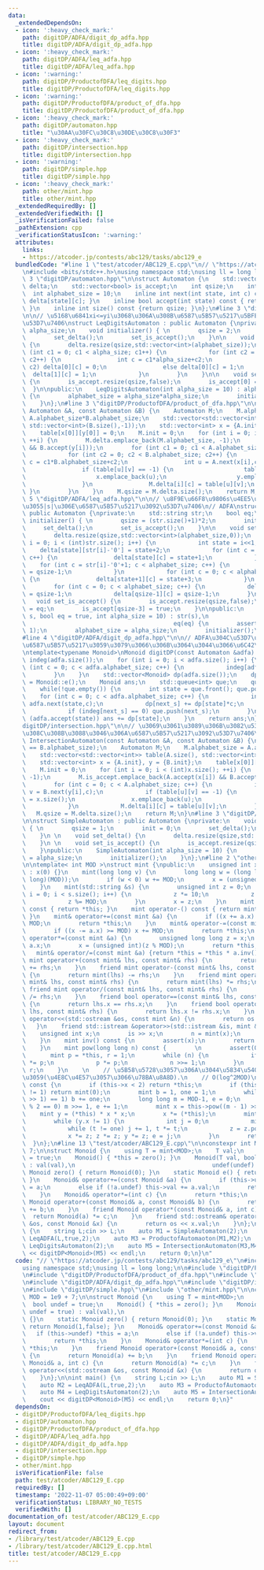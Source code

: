 ```yaml
---
data:
  _extendedDependsOn:
  - icon: ':heavy_check_mark:'
    path: digitDP/ADFA/digit_dp_adfa.hpp
    title: digitDP/ADFA/digit_dp_adfa.hpp
  - icon: ':heavy_check_mark:'
    path: digitDP/ADFA/leq_adfa.hpp
    title: digitDP/ADFA/leq_adfa.hpp
  - icon: ':warning:'
    path: digitDP/ProductofDFA/leq_digits.hpp
    title: digitDP/ProductofDFA/leq_digits.hpp
  - icon: ':warning:'
    path: digitDP/ProductofDFA/product_of_dfa.hpp
    title: digitDP/ProductofDFA/product_of_dfa.hpp
  - icon: ':heavy_check_mark:'
    path: digitDP/automaton.hpp
    title: "\u30AA\u30FC\u30C8\u30DE\u30C8\u30F3"
  - icon: ':heavy_check_mark:'
    path: digitDP/intersection.hpp
    title: digitDP/intersection.hpp
  - icon: ':warning:'
    path: digitDP/simple.hpp
    title: digitDP/simple.hpp
  - icon: ':heavy_check_mark:'
    path: other/mint.hpp
    title: other/mint.hpp
  _extendedRequiredBy: []
  _extendedVerifiedWith: []
  _isVerificationFailed: false
  _pathExtension: cpp
  _verificationStatusIcon: ':warning:'
  attributes:
    links:
    - https://atcoder.jp/contests/abc129/tasks/abc129_e
  bundledCode: "#line 1 \"test/atcoder/ABC129_E.cpp\"\n// \"https://atcoder.jp/contests/abc129/tasks/abc129_e\"\
    \n#include <bits/stdc++.h>\nusing namespace std;\nusing ll = long long;\n\n#line\
    \ 3 \"digitDP/automaton.hpp\"\n\nstruct Automaton {\n    std::vector<std::vector<int>>\
    \ delta;\n    std::vector<bool> is_accept;\n    int qsize;\n    int init;\n  \
    \  int alphabet_size = 10;\n    inline int next(int state, int c) const { return\
    \ delta[state][c]; }\n    inline bool accept(int state) const { return is_accept[state];\
    \ }\n    inline int size() const {return qsize; }\n};\n#line 3 \"digitDP/ProductofDFA/leq_digits.hpp\"\
    \n\n// \u5168\u6841xi<=yi\u3068\u306A\u308B\u6587\u5B57\u5217\u5BFE(x,y)\u3092\
    \u53D7\u7406\nstruct LeqDigitsAutomaton : public Automaton {\nprivate:\n    int\
    \ alpha_size;\n    void initializer() { \n        qsize = 2;\n        init = 0;\n\
    \        set_delta();\n        set_is_accept();\n    }\n\n    void set_delta()\
    \ {\n        delta.resize(qsize,std::vector<int>(alphabet_size));\n        for\
    \ (int c1 = 0; c1 < alpha_size; c1++) {\n            for (int c2 = 0; c2 < alpha_size;\
    \ c2++) {\n                int c = c1*alpha_size+c2;\n                if (c1 <=\
    \ c2) delta[0][c] = 0;\n                else delta[0][c] = 1;\n              \
    \  delta[1][c] = 1;\n            }\n        }\n    }\n\n    void set_is_accept()\
    \ {\n        is_accept.resize(qsize,false);\n        is_accept[0] = true;\n  \
    \  }\n\npublic:\n    LeqDigitsAutomaton(int alpha_size = 10) : alpha_size(alpha_size)\
    \ {\n        alphabet_size = alpha_size*alpha_size;\n        initializer();\n\
    \    }\n};\n#line 3 \"digitDP/ProductofDFA/product_of_dfa.hpp\"\n\nAutomaton ProductofAutomaoton(const\
    \ Automaton &A, const Automaton &B) {\n    Automaton M;\n    M.alphabet_size =\
    \ A.alphabet_size*B.alphabet_size;\n    std::vector<std::vector<int>> table(A.size(),\
    \ std::vector<int>(B.size(),-1));\n    std::vector<int> x = {A.init}, y = {B.init};\n\
    \    table[x[0]][y[0]] = 0;\n    M.init = 0;\n    for (int i = 0; i < x.size();\
    \ ++i) {\n        M.delta.emplace_back(M.alphabet_size, -1);\n        M.is_accept.emplace_back(A.accept(x[i])\
    \ && B.accept(y[i]));\n        for (int c1 = 0; c1 < A.alphabet_size; c1++) {\n\
    \            for (int c2 = 0; c2 < B.alphabet_size; c2++) {\n                int\
    \ c = c1*B.alphabet_size+c2;\n                int u = A.next(x[i],c1), v = B.next(y[i],c2);\n\
    \                if (table[u][v] == -1) {\n                    table[u][v] = x.size();\n\
    \                    x.emplace_back(u);\n                    y.emplace_back(v);\n\
    \                }\n                M.delta[i][c] = table[u][v];\n           \
    \ }\n        }\n    }\n    M.qsize = M.delta.size();\n    return M;\n}\n#line\
    \ 5 \"digitDP/ADFA/leq_adfa.hpp\"\n\n// \u8F9E\u66F8\u9806s\u4EE5\u4E0B\u306E\u9577\
    \u3055|s|\u306E\u6587\u5B57\u5217\u3092\u53D7\u7406\n// ADFA\nstruct LeqADFA :\
    \ public Automaton {\nprivate:\n    std::string str;\n    bool eq;\n\n    void\
    \ initializer() { \n        qsize = (str.size()+1)*2;\n        init = 0;\n   \
    \     set_delta();\n        set_is_accept();\n    }\n\n    void set_delta() {\n\
    \        delta.resize(qsize,std::vector<int>(alphabet_size,0));\n        for (int\
    \ i = 0; i < (int)str.size(); i++) {\n            int state = i<<1;\n        \
    \    delta[state][str[i]-'0'] = state+2;\n            for (int c = 0; c < str[i]-'0';\
    \ c++) {\n                delta[state][c] = state+1;\n            }\n        \
    \    for (int c = str[i]-'0'+1; c < alphabet_size; c++) {\n                delta[state][c]\
    \ = qsize-1;\n            }\n            for (int c = 0; c < alphabet_size; c++)\
    \ {\n                delta[state+1][c] = state+3;\n            }\n        }\n\
    \        for (int c = 0; c < alphabet_size; c++) {\n            delta[qsize-2][c]\
    \ = qsize-1;\n            delta[qsize-1][c] = qsize-1;\n        }\n    }\n\n \
    \   void set_is_accept() {\n        is_accept.resize(qsize,false);\n        is_accept[qsize-2]\
    \ = eq;\n        is_accept[qsize-3] = true;\n    }\n\npublic:\n    LeqADFA(std::string\
    \ s, bool eq = true, int alpha_size = 10) : str(s),\n                        \
    \                                          eq(eq) {\n        assert(s.size() >=\
    \ 1);\n        alphabet_size = alpha_size;\n        initializer();\n    }\n};\n\
    #line 4 \"digitDP/ADFA/digit_dp_adfa.hpp\"\n\n// ADFA\u304C\u53D7\u7406\u3059\u308B\
    \u6587\u5B57\u5217\u3059\u3079\u3066\u306B\u3064\u3044\u3066\u6C42\u3081\u308B\
    \ntemplate<typename Monoid>\nMonoid digitDP(const Automaton &adfa) {\n    std::vector<int>\
    \ indeg(adfa.size());\n    for (int i = 0; i < adfa.size(); i++) {\n        for\
    \ (int c = 0; c < adfa.alphabet_size; c++) {\n            indeg[adfa.next(i,c)]++;\n\
    \        }\n    }\n    std::vector<Monoid> dp(adfa.size());\n    dp[adfa.init]\
    \ = Monoid::e();\n    Monoid ans;\n    std::queue<int> que;\n    que.push(adfa.init);\n\
    \    while(!que.empty()) {\n        int state = que.front(); que.pop();\n    \
    \    for (int c = 0; c < adfa.alphabet_size; c++) {\n            int next_s =\
    \ adfa.next(state,c);\n            dp[next_s] += dp[state]*c;\n            indeg[next_s]--;\n\
    \            if (indeg[next_s] == 0) que.push(next_s);\n        }\n        if\
    \ (adfa.accept(state)) ans += dp[state];\n    }\n    return ans;\n}\n#line 3 \"\
    digitDP/intersection.hpp\"\n\n// \u3069\u3061\u3089\u306B\u3082\u53D7\u7406\u3055\
    \u308C\u308B\u3088\u3046\u306A\u6587\u5B57\u5217\u3092\u53D7\u7406\nAutomaton\
    \ IntersectionAutomaton(const Automaton &A, const Automaton &B) {\n    assert(A.alphabet_size\
    \ == B.alphabet_size);\n    Automaton M;\n    M.alphabet_size = A.alphabet_size;\n\
    \    std::vector<std::vector<int>> table(A.size(), std::vector<int>(B.size(),-1));\n\
    \    std::vector<int> x = {A.init}, y = {B.init};\n    table[x[0]][y[0]] = 0;\n\
    \    M.init = 0;\n    for (int i = 0; i < (int)x.size(); ++i) {\n        M.delta.emplace_back(M.alphabet_size,\
    \ -1);\n        M.is_accept.emplace_back(A.accept(x[i]) && B.accept(y[i]));\n\
    \        for (int c = 0; c < A.alphabet_size; c++) {\n            int u = A.next(x[i],c),\
    \ v = B.next(y[i],c);\n            if (table[u][v] == -1) {\n                table[u][v]\
    \ = x.size();\n                x.emplace_back(u);\n                y.emplace_back(v);\n\
    \            }\n            M.delta[i][c] = table[u][v];\n        }\n    }\n \
    \   M.qsize = M.delta.size();\n    return M;\n}\n#line 3 \"digitDP/simple.hpp\"\
    \n\nstruct SimpleAutomaton : public Automaton {\nprivate:\n    void initializer()\
    \ { \n        qsize = 1;\n        init = 0;\n        set_delta();\n        set_is_accept();\n\
    \    }\n \n    void set_delta() {\n        delta.resize(qsize,std::vector<int>(alphabet_size,0));\n\
    \    }\n \n    void set_is_accept() {\n        is_accept.resize(qsize,true);\n\
    \    }\npublic:\n    SimpleAutomaton(int alpha_size = 10) {\n        alphabet_size\
    \ = alpha_size;\n        initializer();\n    }\n};\n#line 2 \"other/mint.hpp\"\
    \n\ntemplate< int MOD >\nstruct mint {\npublic:\n    unsigned int x;\n    mint()\
    \ : x(0) {}\n    mint(long long v) {\n        long long w = (long long)(v % (long\
    \ long)(MOD));\n        if (w < 0) w += MOD;\n        x = (unsigned int)(w);\n\
    \    }\n    mint(std::string &s) {\n        unsigned int z = 0;\n        for (int\
    \ i = 0; i < s.size(); i++) {\n            z *= 10;\n            z += s[i] - '0';\n\
    \            z %= MOD;\n        }\n        x = z;\n    }\n    mint operator+()\
    \ const { return *this; }\n    mint operator-() const { return mint() - *this;\
    \ }\n    mint& operator+=(const mint &a) {\n        if ((x += a.x) >= MOD) x -=\
    \ MOD;\n        return *this;\n    }\n    mint& operator-=(const mint &a) {\n\
    \        if ((x -= a.x) >= MOD) x += MOD;\n        return *this;\n    }\n    mint&\
    \ operator*=(const mint &a) {\n        unsigned long long z = x;\n        z *=\
    \ a.x;\n        x = (unsigned int)(z % MOD);\n        return *this;\n    }\n \
    \   mint& operator/=(const mint &a) {return *this = *this * a.inv(); }\n    friend\
    \ mint operator+(const mint& lhs, const mint& rhs) {\n        return mint(lhs)\
    \ += rhs;\n    }\n    friend mint operator-(const mint& lhs, const mint& rhs)\
    \ {\n        return mint(lhs) -= rhs;\n    }\n    friend mint operator*(const\
    \ mint& lhs, const mint& rhs) {\n        return mint(lhs) *= rhs;\n    }\n   \
    \ friend mint operator/(const mint& lhs, const mint& rhs) {\n        return mint(lhs)\
    \ /= rhs;\n    }\n    friend bool operator==(const mint& lhs, const mint& rhs)\
    \ {\n        return lhs.x == rhs.x;\n    }\n    friend bool operator!=(const mint&\
    \ lhs, const mint& rhs) {\n        return lhs.x != rhs.x;\n    }\n    friend std::ostream&\
    \ operator<<(std::ostream &os, const mint &n) {\n        return os << n.x;\n \
    \   }\n    friend std::istream &operator>>(std::istream &is, mint &n) {\n    \
    \    unsigned int x;\n        is >> x;\n        n = mint(x);\n        return is;\n\
    \    }\n    mint inv() const {\n        assert(x);\n        return pow(MOD-2);\n\
    \    }\n    mint pow(long long n) const {        \n        assert(0 <= n);\n \
    \       mint p = *this, r = 1;\n        while (n) {\n            if (n & 1) r\
    \ *= p;\n            p *= p;\n            n >>= 1;\n        }\n        return\
    \ r;\n    }\n    \n    // \u5B58\u5728\u3057\u306A\u3044\u5834\u54080\u3092\u8FD4\
    \u3059(\u4E8C\u4E57\u3057\u3066\u78BA\u8A8D).\n    // O(log^2MOD)\n    mint sqrt()\
    \ const {\n        if (this->x < 2) return *this;\n        if (this->pow((MOD-1)>>1).x\
    \ != 1) return mint(0);\n        mint b = 1, one = 1;\n        while (b.pow((MOD-1)\
    \ >> 1) == 1) b += one;\n        long long m = MOD-1, e = 0;\n        while (m\
    \ % 2 == 0) m >>= 1, e += 1;\n        mint x = this->pow((m - 1) >> 1);\n    \
    \    mint y = (*this) * x * x;\n        x *= (*this);\n        mint z = b.pow(m);\n\
    \        while (y.x != 1) {\n            int j = 0;\n            mint t = y;\n\
    \            while (t != one) j += 1, t *= t;\n            z = z.pow(1LL << (e-j-1));\n\
    \            x *= z; z *= z; y *= z; e = j;\n        }\n        return x;\n  \
    \  }\n};\n#line 13 \"test/atcoder/ABC129_E.cpp\"\n\nconstexpr int MOD = 1e9 +\
    \ 7;\n\nstruct Monoid {\n    using T = mint<MOD>;\n    T val;\n    bool undef\
    \ = true;\n    Monoid() { *this = zero(); }\n    Monoid(T val, bool undef = true)\
    \ : val(val),\n                                       undef(undef) {}\n    static\
    \ Monoid zero() { return Monoid(0); }\n    static Monoid e() { return Monoid(1,false);\
    \ }\n    Monoid& operator+=(const Monoid &a) {\n        if (this->undef) *this\
    \ = a;\n        else if (!a.undef) this->val += a.val;\n        return *this;\n\
    \    }\n    Monoid& operator*=(int c) {\n        return *this;\n    }\n    friend\
    \ Monoid operator+(const Monoid& a, const Monoid& b) {\n        return Monoid(a)\
    \ += b;\n    }\n    friend Monoid operator*(const Monoid& a, int c) {\n      \
    \  return Monoid(a) *= c;\n    }\n    friend std::ostream& operator<<(std::ostream\
    \ &os, const Monoid &x) {\n        return os << x.val;\n    }\n};\n\nint main()\
    \ {\n    string L;cin >> L;\n    auto M1 = SimpleAutomaton(2);\n    auto M2 =\
    \ LeqADFA(L,true,2);\n    auto M3 = ProductofAutomaoton(M1,M2);\n    auto M4 =\
    \ LeqDigitsAutomaton(2);\n    auto M5 = IntersectionAutomaton(M3,M4);\n    cout\
    \ << digitDP<Monoid>(M5) << endl;\n    return 0;\n}\n"
  code: "// \"https://atcoder.jp/contests/abc129/tasks/abc129_e\"\n#include <bits/stdc++.h>\n\
    using namespace std;\nusing ll = long long;\n\n#include \"digitDP/ProductofDFA/leq_digits.hpp\"\
    \n#include \"digitDP/ProductofDFA/product_of_dfa.hpp\"\n#include \"digitDP/ADFA/leq_adfa.hpp\"\
    \n#include \"digitDP/ADFA/digit_dp_adfa.hpp\"\n#include \"digitDP/intersection.hpp\"\
    \n#include \"digitDP/simple.hpp\"\n#include \"other/mint.hpp\"\n\nconstexpr int\
    \ MOD = 1e9 + 7;\n\nstruct Monoid {\n    using T = mint<MOD>;\n    T val;\n  \
    \  bool undef = true;\n    Monoid() { *this = zero(); }\n    Monoid(T val, bool\
    \ undef = true) : val(val),\n                                       undef(undef)\
    \ {}\n    static Monoid zero() { return Monoid(0); }\n    static Monoid e() {\
    \ return Monoid(1,false); }\n    Monoid& operator+=(const Monoid &a) {\n     \
    \   if (this->undef) *this = a;\n        else if (!a.undef) this->val += a.val;\n\
    \        return *this;\n    }\n    Monoid& operator*=(int c) {\n        return\
    \ *this;\n    }\n    friend Monoid operator+(const Monoid& a, const Monoid& b)\
    \ {\n        return Monoid(a) += b;\n    }\n    friend Monoid operator*(const\
    \ Monoid& a, int c) {\n        return Monoid(a) *= c;\n    }\n    friend std::ostream&\
    \ operator<<(std::ostream &os, const Monoid &x) {\n        return os << x.val;\n\
    \    }\n};\n\nint main() {\n    string L;cin >> L;\n    auto M1 = SimpleAutomaton(2);\n\
    \    auto M2 = LeqADFA(L,true,2);\n    auto M3 = ProductofAutomaoton(M1,M2);\n\
    \    auto M4 = LeqDigitsAutomaton(2);\n    auto M5 = IntersectionAutomaton(M3,M4);\n\
    \    cout << digitDP<Monoid>(M5) << endl;\n    return 0;\n}"
  dependsOn:
  - digitDP/ProductofDFA/leq_digits.hpp
  - digitDP/automaton.hpp
  - digitDP/ProductofDFA/product_of_dfa.hpp
  - digitDP/ADFA/leq_adfa.hpp
  - digitDP/ADFA/digit_dp_adfa.hpp
  - digitDP/intersection.hpp
  - digitDP/simple.hpp
  - other/mint.hpp
  isVerificationFile: false
  path: test/atcoder/ABC129_E.cpp
  requiredBy: []
  timestamp: '2022-11-07 05:00:49+09:00'
  verificationStatus: LIBRARY_NO_TESTS
  verifiedWith: []
documentation_of: test/atcoder/ABC129_E.cpp
layout: document
redirect_from:
- /library/test/atcoder/ABC129_E.cpp
- /library/test/atcoder/ABC129_E.cpp.html
title: test/atcoder/ABC129_E.cpp
---
```

